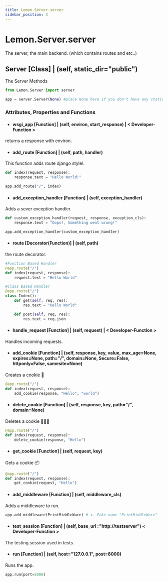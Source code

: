 ```yaml
---
title: Lemon.Server.server
sidebar_position: 3
---
```


# Lemon.Server.server

The server, the main backend. (which contains routes and etc..)

## Server [Class] | (self, static_dir="public")

The Server Methods

```python
from Lemon.Server import server

app = server.Server(None) #place None here if you don't have any static files.
```

### Attributes, Properties and Functions

- #### wsgi_app [Function] | (self, environ, start_response) | < Developer-Function >

returns a response with environ.

- #### add_route [Function] | (self, path, handler)

This function adds route django style!.

```python
def index(request, response):
    response.text = "Hello World!"

app.add_route("/", index)
```

- #### add_exception_handler [Function] | (self, exception_handler)

Adds a sever exception handler.

```python
def custom_exception_handler(request, response, exception_cls):
    response.text = "Oops!, Something went wrong!"

app.add_exception_handler(custom_exception_handler)
```

- #### route [Decorator(Function)] | (self, path)

the route decorator.

```python
#Function Based Handler
@app.route("/")
def index(request, response):
    request.text = "Hello World"

#Class Based Handler
@app.route("/")
class Index():
    def get(self, req, res):
        res.text = "Hello World"

    def post(self, req, res):
        res.text = req.json
```

- #### handle_request [Function] | (self, request) | < Developer-Function >

Handles incoming requests.

- #### add_cookie [Function] | (self, response, key, value, max_age=None, expires=None, path="/", domain=None, Secure=False, httponly=False, samesite=None)

Creates a cookie 🍪

```python
@app.route("/")
def index(request, response):
    add_cookie(response, "Hello", "world")
```

- #### delete_cookie [Function] | (self, response, key, path="/", domain=None)

Deletes a cookie 🍪🤏🏽

```python
@app.route("/")
def index(request, response):
    delete_cookie(response, "Hello")
```

- #### get_cookie [Function] | (self, request, key)

Gets a cookie 📦

```python
@app.route("/")
def index(request, response):
    get_cookie(request, "Hello")
```

- #### add_middleware [Function] | (self, middleware_cls)

Adds a middleware to run.

```python
app.add_middleware(PrintMiddleWare) # <- Fake name "PrintMiddleWare"
```

- #### test_session [Function] | (self, base_url="http://testserver") < Developer-Function >

The testing session used in tests.

- #### run [Function] | (self, host="127.0.0.1", post=8000)

Runs the app.

```python
app.run(port=5000)
```

